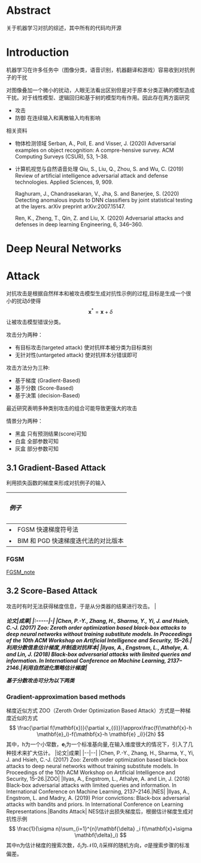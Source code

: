 # Abstract
关于机器学习对抗的综述，其中所有的代码均开源
# Introduction
机器学习在许多任务中（图像分类，语音识别，机器翻译和游戏）容易收到对抗例子的干扰

对图像叠加一个微小的扰动，人眼无法看出区别但是对于原本分类正确的模型造成干扰。对于线性模型、逻辑回归和基于树的模型均有作用。因此存在两方面研究
- 攻击
- 防御
在连续输入和离散输入均有影响

相关资料
- 物体检测领域 Serban, A., Poll, E. and Visser, J. (2020) Adversarial examples on object recognition: A compre-hensive survey. ACM Computing Surveys (CSUR), 53, 1–38.
- 计算机视觉与自然语音处理 Qiu, S., Liu, Q., Zhou, S. and Wu, C. (2019) Review of artificial intelligence adversarial attack and defense technologies. Applied Sciences, 9, 909.
  
    Raghuram, J., Chandrasekaran, V., Jha, S. and Banerjee, S. (2020) Detecting anomalous inputs to DNN classifiers by joint statistical testing at the layers. arXiv preprint arXiv:2007.15147.

    Ren, K., Zheng, T., Qin, Z. and Liu, X. (2020) Adversarial attacks and defenses in deep learning Engineering, 6, 346–360.
# Deep Neural Networks

# Attack
对抗攻击是根据自然样本和被攻击模型生成对抗性示例的过程,目标是生成一个很小的扰动$\delta$使得
$$
    \mathbf{x}^* = \mathbf{x} + \delta
$$
让被攻击模型错误分类。

攻击分为两种：
- 有目标攻击(targeted attack) 使对抗样本被分类为目标类别
- 无针对性(untargeted attack) 使对抗样本分错误即可

攻击方法分为三种:
- 基于梯度 (Gradient-Based)
- 基于分数 (Score-Based)
- 基于决策 (decision-Based)

最近研究表明多种类别攻击的组合可能导致更强大的攻击

情景分为两种：
- 黑盒 只有预测结果(score)可知
- 白盒 全部参数可知
- 灰盒 部分参数可知 
  
## 3.1 Gradient-Based Attack

利用损失函数的梯度来形成对抗例子的输入

|   <h5> 例子|
|:------|
|   <li> FGSM 快速梯度符号法 |
|   <li> BIM 和 PGD 快速梯度迭代法的对比版本 | 

### FGSM
[FGSM_note](./FGSM_note.md)

## 3.2 Score-Based Attack
攻击时有时无法获得梯度信息，于是从分类器的结果进行攻击。
|<h5>论文|成果|
|:-----|-|
|Chen, P.-Y., Zhang, H., Sharma, Y., Yi, J. and Hsieh, C.-J. (2017) Zoo: Zeroth order optimization based black-box attacks to deep neural networks without training substitute models. In
Proceedings of the 10th ACM Workshop on Artificial Intelligence and Security, 15–26.|利用分数信息估计梯度,并制造对抗样本|
|Ilyas, A., Engstrom, L., Athalye, A. and Lin, J. (2018) Black-box adversarial attacks with limited queries and information. In International Conference on Machine Learning, 2137–2146.|利用自然进化策略估计梯度|

基于分数攻击可分为以下两类
### Gradient-approximation based methods 
梯度近似方式
ZOO（Zeroth Order Optimization Based Attack）方式是一种梯度近似的方式
$$
    \frac{\partial f(\mathbf{x})}{\partial x_{(i)}}\approx\frac{f(\mathbf{x}-h \mathbf{e}_i)-f(\mathbf{x}-h \mathbf{e} _i)}{2h}
$$
其中，h为一个小常数，$\mathbf{e} _i$为一个标准基向量,在输入维度很大的情况下，引入了几种技术来扩大估计。
|论文|成果|
|--|--|
|Chen, P.-Y., Zhang, H., Sharma, Y., Yi, J. and Hsieh, C.-J. (2017) Zoo: Zeroth order optimization based black-box attacks to deep neural networks without training substitute models. In Proceedings of the 10th ACM Workshop on Artificial Intelligence and Security, 15–26.|ZOO|
|Ilyas, A., Engstrom, L., Athalye, A. and Lin, J. (2018) Black-box adversarial attacks with limited queries and information. In International Conference on Machine Learning, 2137–2146.|NES|
|Ilyas, A., Engstrom, L. and Madry, A. (2019) Prior convictions: Black-box adversarial attacks with bandits and priors. In International Conference on Learning Representations.|Bandits Attack|
NES估计出损失梯度后，根据估计梯度生成对抗性示例
$$
\frac{1}{\sigma n}\sum_{i=1}^{n}\mathbf{\delta} _i f(\mathbf{x}+\sigma \mathbf{\delta}_i)
$$
其中n为估计梯度的搜索次数，$\delta _i$为$\mathcal{N}(0,I)$采样的随机方向，$\sigma$是搜索步骤的标准偏差。